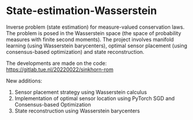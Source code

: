 # State-estimation-Wasserstein
Inverse problem (state estimation) for measure-valued conservation laws. The problem is posed in the Wasserstein space (the space of probability measures with finite second moments). The project involves manifold learning (using Wasserstein barycenters), optimal sensor placement (using consensus-based optimization) and state reconstruction.

The developments are made on the code: https://gitlab.tue.nl/20220022/sinkhorn-rom

New additions:
1. Sensor placement strategy using Wasserstein calculus
2. Implementation of optimal sensor location using PyTorch SGD and Consensus-based Optimization
3. State reconstruction using Wasserstein barycenters
